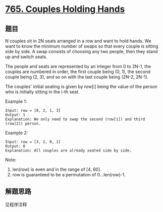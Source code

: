 # [765. Couples Holding Hands](https://leetcode.com/problems/couples-holding-hands/)

## 题目

N couples sit in 2N seats arranged in a row and want to hold hands.  We want to know the minimum number of swaps so that every couple is sitting side by side.  A swap consists of choosing any two people, then they stand up and switch seats.

The people and seats are represented by an integer from 0 to 2N-1, the couples are numbered in order, the first couple being (0, 1), the second couple being (2, 3), and so on with the last couple being (2N-2, 2N-1).

The couples' initial seating is given by row[i] being the value of the person who is initially sitting in the i-th seat.

Example 1:

```text
Input: row = [0, 2, 1, 3]
Output: 1
Explanation: We only need to swap the second (row[1]) and third (row[2]) person.
```

Example 2:

```text
Input: row = [3, 2, 0, 1]
Output: 0
Explanation: All couples are already seated side by side.
```

Note:

1. len(row) is even and in the range of [4, 60].
1. row is guaranteed to be a permutation of 0...len(row)-1.

## 解题思路

见程序注释
